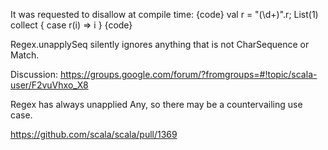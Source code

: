 It was requested to disallow at compile time:
{code}
val r = "(\\d+)".r; List(1) collect { case r(i) => i }
{code}

Regex.unapplySeq silently ignores anything that is not CharSequence or Match.

Discussion:
https://groups.google.com/forum/?fromgroups=#!topic/scala-user/F2vuVhxo_X8

Regex has always unapplied Any, so there may be a countervailing use case.

https://github.com/scala/scala/pull/1369
